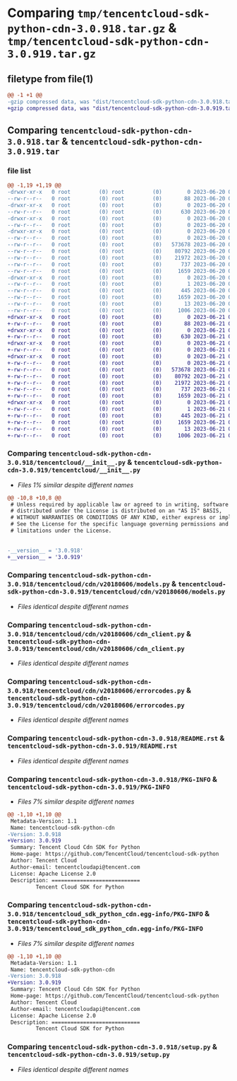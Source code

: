 # Comparing `tmp/tencentcloud-sdk-python-cdn-3.0.918.tar.gz` & `tmp/tencentcloud-sdk-python-cdn-3.0.919.tar.gz`

## filetype from file(1)

```diff
@@ -1 +1 @@
-gzip compressed data, was "dist/tencentcloud-sdk-python-cdn-3.0.918.tar", last modified: Tue Jun 20 02:35:30 2023, max compression
+gzip compressed data, was "dist/tencentcloud-sdk-python-cdn-3.0.919.tar", last modified: Wed Jun 21 00:19:51 2023, max compression
```

## Comparing `tencentcloud-sdk-python-cdn-3.0.918.tar` & `tencentcloud-sdk-python-cdn-3.0.919.tar`

### file list

```diff
@@ -1,19 +1,19 @@
-drwxr-xr-x   0 root         (0) root         (0)        0 2023-06-20 02:35:30.000000 tencentcloud-sdk-python-cdn-3.0.918/
--rw-r--r--   0 root         (0) root         (0)       88 2023-06-20 02:35:30.000000 tencentcloud-sdk-python-cdn-3.0.918/setup.cfg
-drwxr-xr-x   0 root         (0) root         (0)        0 2023-06-20 02:35:30.000000 tencentcloud-sdk-python-cdn-3.0.918/tencentcloud/
--rw-r--r--   0 root         (0) root         (0)      630 2023-06-20 02:35:30.000000 tencentcloud-sdk-python-cdn-3.0.918/tencentcloud/__init__.py
-drwxr-xr-x   0 root         (0) root         (0)        0 2023-06-20 02:35:30.000000 tencentcloud-sdk-python-cdn-3.0.918/tencentcloud/cdn/
--rw-r--r--   0 root         (0) root         (0)        0 2023-06-20 02:35:30.000000 tencentcloud-sdk-python-cdn-3.0.918/tencentcloud/cdn/__init__.py
-drwxr-xr-x   0 root         (0) root         (0)        0 2023-06-20 02:35:30.000000 tencentcloud-sdk-python-cdn-3.0.918/tencentcloud/cdn/v20180606/
--rw-r--r--   0 root         (0) root         (0)        0 2023-06-20 02:35:30.000000 tencentcloud-sdk-python-cdn-3.0.918/tencentcloud/cdn/v20180606/__init__.py
--rw-r--r--   0 root         (0) root         (0)   573678 2023-06-20 02:35:30.000000 tencentcloud-sdk-python-cdn-3.0.918/tencentcloud/cdn/v20180606/models.py
--rw-r--r--   0 root         (0) root         (0)    80792 2023-06-20 02:35:30.000000 tencentcloud-sdk-python-cdn-3.0.918/tencentcloud/cdn/v20180606/cdn_client.py
--rw-r--r--   0 root         (0) root         (0)    21972 2023-06-20 02:35:30.000000 tencentcloud-sdk-python-cdn-3.0.918/tencentcloud/cdn/v20180606/errorcodes.py
--rw-r--r--   0 root         (0) root         (0)      737 2023-06-20 02:35:30.000000 tencentcloud-sdk-python-cdn-3.0.918/README.rst
--rw-r--r--   0 root         (0) root         (0)     1659 2023-06-20 02:35:30.000000 tencentcloud-sdk-python-cdn-3.0.918/PKG-INFO
-drwxr-xr-x   0 root         (0) root         (0)        0 2023-06-20 02:35:30.000000 tencentcloud-sdk-python-cdn-3.0.918/tencentcloud_sdk_python_cdn.egg-info/
--rw-r--r--   0 root         (0) root         (0)        1 2023-06-20 02:35:30.000000 tencentcloud-sdk-python-cdn-3.0.918/tencentcloud_sdk_python_cdn.egg-info/dependency_links.txt
--rw-r--r--   0 root         (0) root         (0)      445 2023-06-20 02:35:30.000000 tencentcloud-sdk-python-cdn-3.0.918/tencentcloud_sdk_python_cdn.egg-info/SOURCES.txt
--rw-r--r--   0 root         (0) root         (0)     1659 2023-06-20 02:35:30.000000 tencentcloud-sdk-python-cdn-3.0.918/tencentcloud_sdk_python_cdn.egg-info/PKG-INFO
--rw-r--r--   0 root         (0) root         (0)       13 2023-06-20 02:35:30.000000 tencentcloud-sdk-python-cdn-3.0.918/tencentcloud_sdk_python_cdn.egg-info/top_level.txt
--rw-r--r--   0 root         (0) root         (0)     1006 2023-06-20 02:35:30.000000 tencentcloud-sdk-python-cdn-3.0.918/setup.py
+drwxr-xr-x   0 root         (0) root         (0)        0 2023-06-21 00:19:51.000000 tencentcloud-sdk-python-cdn-3.0.919/
+-rw-r--r--   0 root         (0) root         (0)       88 2023-06-21 00:19:51.000000 tencentcloud-sdk-python-cdn-3.0.919/setup.cfg
+drwxr-xr-x   0 root         (0) root         (0)        0 2023-06-21 00:19:51.000000 tencentcloud-sdk-python-cdn-3.0.919/tencentcloud/
+-rw-r--r--   0 root         (0) root         (0)      630 2023-06-21 00:19:51.000000 tencentcloud-sdk-python-cdn-3.0.919/tencentcloud/__init__.py
+drwxr-xr-x   0 root         (0) root         (0)        0 2023-06-21 00:19:51.000000 tencentcloud-sdk-python-cdn-3.0.919/tencentcloud/cdn/
+-rw-r--r--   0 root         (0) root         (0)        0 2023-06-21 00:19:51.000000 tencentcloud-sdk-python-cdn-3.0.919/tencentcloud/cdn/__init__.py
+drwxr-xr-x   0 root         (0) root         (0)        0 2023-06-21 00:19:51.000000 tencentcloud-sdk-python-cdn-3.0.919/tencentcloud/cdn/v20180606/
+-rw-r--r--   0 root         (0) root         (0)        0 2023-06-21 00:19:51.000000 tencentcloud-sdk-python-cdn-3.0.919/tencentcloud/cdn/v20180606/__init__.py
+-rw-r--r--   0 root         (0) root         (0)   573678 2023-06-21 00:19:51.000000 tencentcloud-sdk-python-cdn-3.0.919/tencentcloud/cdn/v20180606/models.py
+-rw-r--r--   0 root         (0) root         (0)    80792 2023-06-21 00:19:51.000000 tencentcloud-sdk-python-cdn-3.0.919/tencentcloud/cdn/v20180606/cdn_client.py
+-rw-r--r--   0 root         (0) root         (0)    21972 2023-06-21 00:19:51.000000 tencentcloud-sdk-python-cdn-3.0.919/tencentcloud/cdn/v20180606/errorcodes.py
+-rw-r--r--   0 root         (0) root         (0)      737 2023-06-21 00:19:51.000000 tencentcloud-sdk-python-cdn-3.0.919/README.rst
+-rw-r--r--   0 root         (0) root         (0)     1659 2023-06-21 00:19:51.000000 tencentcloud-sdk-python-cdn-3.0.919/PKG-INFO
+drwxr-xr-x   0 root         (0) root         (0)        0 2023-06-21 00:19:51.000000 tencentcloud-sdk-python-cdn-3.0.919/tencentcloud_sdk_python_cdn.egg-info/
+-rw-r--r--   0 root         (0) root         (0)        1 2023-06-21 00:19:51.000000 tencentcloud-sdk-python-cdn-3.0.919/tencentcloud_sdk_python_cdn.egg-info/dependency_links.txt
+-rw-r--r--   0 root         (0) root         (0)      445 2023-06-21 00:19:51.000000 tencentcloud-sdk-python-cdn-3.0.919/tencentcloud_sdk_python_cdn.egg-info/SOURCES.txt
+-rw-r--r--   0 root         (0) root         (0)     1659 2023-06-21 00:19:51.000000 tencentcloud-sdk-python-cdn-3.0.919/tencentcloud_sdk_python_cdn.egg-info/PKG-INFO
+-rw-r--r--   0 root         (0) root         (0)       13 2023-06-21 00:19:51.000000 tencentcloud-sdk-python-cdn-3.0.919/tencentcloud_sdk_python_cdn.egg-info/top_level.txt
+-rw-r--r--   0 root         (0) root         (0)     1006 2023-06-21 00:19:51.000000 tencentcloud-sdk-python-cdn-3.0.919/setup.py
```

### Comparing `tencentcloud-sdk-python-cdn-3.0.918/tencentcloud/__init__.py` & `tencentcloud-sdk-python-cdn-3.0.919/tencentcloud/__init__.py`

 * *Files 1% similar despite different names*

```diff
@@ -10,8 +10,8 @@
 # Unless required by applicable law or agreed to in writing, software
 # distributed under the License is distributed on an "AS IS" BASIS,
 # WITHOUT WARRANTIES OR CONDITIONS OF ANY KIND, either express or implied.
 # See the License for the specific language governing permissions and
 # limitations under the License.
 
 
-__version__ = '3.0.918'
+__version__ = '3.0.919'
```

### Comparing `tencentcloud-sdk-python-cdn-3.0.918/tencentcloud/cdn/v20180606/models.py` & `tencentcloud-sdk-python-cdn-3.0.919/tencentcloud/cdn/v20180606/models.py`

 * *Files identical despite different names*

### Comparing `tencentcloud-sdk-python-cdn-3.0.918/tencentcloud/cdn/v20180606/cdn_client.py` & `tencentcloud-sdk-python-cdn-3.0.919/tencentcloud/cdn/v20180606/cdn_client.py`

 * *Files identical despite different names*

### Comparing `tencentcloud-sdk-python-cdn-3.0.918/tencentcloud/cdn/v20180606/errorcodes.py` & `tencentcloud-sdk-python-cdn-3.0.919/tencentcloud/cdn/v20180606/errorcodes.py`

 * *Files identical despite different names*

### Comparing `tencentcloud-sdk-python-cdn-3.0.918/README.rst` & `tencentcloud-sdk-python-cdn-3.0.919/README.rst`

 * *Files identical despite different names*

### Comparing `tencentcloud-sdk-python-cdn-3.0.918/PKG-INFO` & `tencentcloud-sdk-python-cdn-3.0.919/PKG-INFO`

 * *Files 7% similar despite different names*

```diff
@@ -1,10 +1,10 @@
 Metadata-Version: 1.1
 Name: tencentcloud-sdk-python-cdn
-Version: 3.0.918
+Version: 3.0.919
 Summary: Tencent Cloud Cdn SDK for Python
 Home-page: https://github.com/TencentCloud/tencentcloud-sdk-python
 Author: Tencent Cloud
 Author-email: tencentcloudapi@tencent.com
 License: Apache License 2.0
 Description: ============================
         Tencent Cloud SDK for Python
```

### Comparing `tencentcloud-sdk-python-cdn-3.0.918/tencentcloud_sdk_python_cdn.egg-info/PKG-INFO` & `tencentcloud-sdk-python-cdn-3.0.919/tencentcloud_sdk_python_cdn.egg-info/PKG-INFO`

 * *Files 7% similar despite different names*

```diff
@@ -1,10 +1,10 @@
 Metadata-Version: 1.1
 Name: tencentcloud-sdk-python-cdn
-Version: 3.0.918
+Version: 3.0.919
 Summary: Tencent Cloud Cdn SDK for Python
 Home-page: https://github.com/TencentCloud/tencentcloud-sdk-python
 Author: Tencent Cloud
 Author-email: tencentcloudapi@tencent.com
 License: Apache License 2.0
 Description: ============================
         Tencent Cloud SDK for Python
```

### Comparing `tencentcloud-sdk-python-cdn-3.0.918/setup.py` & `tencentcloud-sdk-python-cdn-3.0.919/setup.py`

 * *Files identical despite different names*

